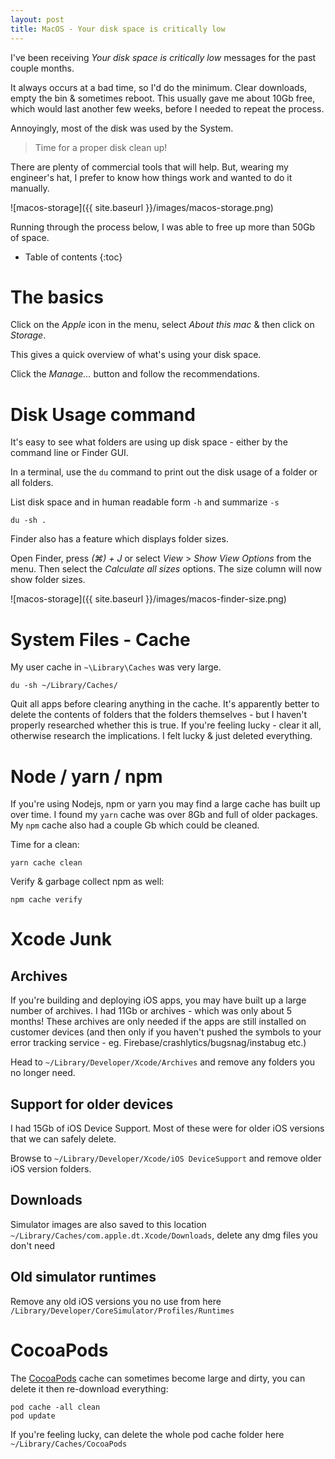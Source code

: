 ```yaml
---
layout: post
title: MacOS - Your disk space is critically low
---
```


I've been receiving _Your disk space is critically low_ messages for the past couple months.

It always occurs at a bad time, so I'd do the minimum. Clear downloads, empty the bin & sometimes reboot. This usually gave me about 10Gb free, which would last another few weeks, before I needed to repeat the process.

Annoyingly, most of the disk was used by the System.

> Time for a proper disk clean up!

There are plenty of commercial tools that will help. But, wearing my engineer's hat, I prefer to know how things work and wanted to do it manually.

![macos-storage]({{ site.baseurl }}/images/macos-storage.png)

Running through the process below, I was able to free up more than 50Gb of space.

* Table of contents
   {:toc}

# The basics

Click on the _Apple_ icon in the menu, select _About this mac_ & then click on _Storage_.

This gives a quick overview of what's using your disk space.

Click the _Manage..._ button and follow the recommendations.

# Disk Usage command

It's easy to see what folders are using up disk space - either by the command line or Finder GUI.

In a terminal, use the `du` command to print out the disk usage of a folder or all folders.

List disk space and in human readable form `-h` and summarize `-s`

```
du -sh .
```

Finder also has a feature which displays folder sizes.

Open Finder, press _(⌘) + J_ or select _View_ > _Show View Options_ from the menu. Then select the _Calculate all sizes_ options. The size column will now show folder sizes.

![macos-storage]({{ site.baseurl }}/images/macos-finder-size.png)

# System Files - Cache

My user cache in `~\Library\Caches` was very large.

```
du -sh ~/Library/Caches/
```

Quit all apps before clearing anything in the cache. It's apparently better to delete the contents of folders that the folders themselves - but I haven't properly researched whether this is true. If you're feeling lucky - clear it all, otherwise research the implications. I felt lucky & just deleted everything.

# Node / yarn / npm

If you're using Nodejs, npm or yarn you may find a large cache has built up over time. I found my `yarn` cache was over 8Gb and full of older packages. My `npm` cache also had a couple Gb which could be cleaned.

Time for a clean:

```
yarn cache clean
```

Verify & garbage collect npm as well:

```
npm cache verify
```

# Xcode Junk

## Archives

If you're building and deploying iOS apps, you may have built up a large number of archives. I had 11Gb or archives - which was only about 5 months! These archives are only needed if the apps are still installed on customer devices (and then only if you haven't pushed the symbols to your error tracking service - eg. Firebase/crashlytics/bugsnag/instabug etc.)

Head to `~/Library/Developer/Xcode/Archives` and remove any folders you no longer need.

## Support for older devices

I had 15Gb of iOS Device Support. Most of these were for older iOS versions that we can safely delete.

Browse to `~/Library/Developer/Xcode/iOS DeviceSupport` and remove older iOS version folders.

## Downloads

Simulator images are also saved to this location `~/Library/Caches/com.apple.dt.Xcode/Downloads`, delete any dmg files you don't need

## Old simulator runtimes

Remove any old iOS versions you no use from here `/Library/Developer/CoreSimulator/Profiles/Runtimes`

# CocoaPods

The [CocoaPods](https://cocoapods.org/) cache can sometimes become large and dirty, you can delete it then re-download everything:

```
pod cache -all clean
pod update
```

If you're feeling lucky, can delete the whole pod cache folder here `~/Library/Caches/CocoaPods`